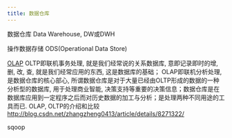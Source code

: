```yaml
---
title: 数据仓库
---
```



数据仓库
Data Warehouse, DW或DWH


操作数据存储
ODS(Operational Data Store)

[OLAP](https://baike.baidu.com/item/%E8%81%94%E6%9C%BA%E5%88%86%E6%9E%90%E5%A4%84%E7%90%86/423874?fromtitle=OLAP&fromid=1049009&fr=aladdin)
OLTP即联机事务处理, 就是我们经常说的关系数据库, 意即记录即时的增, 删, 改, 查, 就是我们经常应用的东西, 这是数据库的基础；
OLAP即联机分析处理, 是数据仓库的核心部心, 所谓数据仓库是对于大量已经由OLTP形成的数据的一种分析型的数据库, 用于处理商业智能, 决策支持等重要的决策信息；数据仓库是在数据库应用到一定程序之后而对历史数据的加工与分析；是处理两种不同用途的工具而已.
OLAP, OLTP的介绍和比较
http://blog.csdn.net/zhangzheng0413/article/details/8271322/


sqoop

[](https://github.com/dantezhao/data-warehouse)
[](https://dantezhao.gitbooks.io/data-warehouse-in-action/content/)
